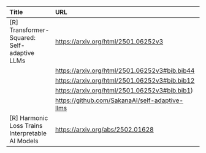 | Title                                            | URL                                            |   Score | Date                |
|:-------------------------------------------------|:-----------------------------------------------|--------:|:--------------------|
| [R] Transformer-Squared: Self-adaptive LLMs      | https://arxiv.org/html/2501.06252v3            |      40 | 2025-02-05 15:39:02 |
|                                                  | https://arxiv.org/html/2501.06252v3#bib.bib44  |         |                     |
|                                                  | https://arxiv.org/html/2501.06252v3#bib.bib12  |         |                     |
|                                                  | https://arxiv.org/html/2501.06252v3#bib.bib1)  |         |                     |
|                                                  | https://github.com/SakanaAI/self-adaptive-llms |         |                     |
| [R] Harmonic Loss Trains Interpretable AI Models | https://arxiv.org/abs/2502.01628               |      37 | 2025-02-06 00:00:36 |